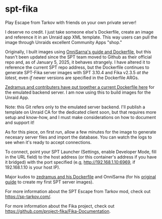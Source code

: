 # spt-fika
Play Escape from Tarkov with friends on your own private server!

I deserve no credit. I just take someone else's Dockerfile, create an image and reference it in an Unraid app XML template. This way users can pull the image through Unraids excellent Community Apps "shop."

Originally, I built images using [OnniSarna's guide and Dockerfile](https://github.com/OnniSaarni/SPT-Fika-Docker-Guide), but this hasn't been updated since the SPT team moved to Github as their official repo and, as of January 5, 2025, it behaves strangely. I have  altered it to reference the current SPT repo address, but the Dockerfile continues to generate SPT-Fika server images with SPT 3.10.4 and Fika v2.3.5 *at the latest*, even *if* newer versions are specified in the Dockerfile ARGs.

[Zedramus and contributers have put together a current Dockerfile here](https://github.com/zhliau/fika-spt-server-docker) for the emulated backend server. I am now using this to build images for the Unraid App.

Note: this Git refers only to the emulated server backend. I'll publish a template on Unraid CA for the dedicated client soon, but that requires more setup and know-how, and I must make considerations on how to document and support it!

As for this piece, on first run, allow a few minutes for the image to generate necesary server files and import the database. You can watch the logs to see when it's ready to accept connections.

To connect, point your SPT Launcher (Settings, enable Developer Mode, fill in the URL field) to the host address (or this container's address if you have it bridged) with the port specified (e.g, http://192.168.1.10:6969, if 192.168.1.10 is your host IP).

Major kudos to [zedramus and his Dockerfile](https://github.com/zhliau/fika-spt-server-docker/blob/master/Dockerfile) and OnniSarna (for his [original guide](https://github.com/OnniSaarni/SPT-Fika-Docker-Guide) to create my first SPT server images). 

For more information about the SPT Escape from Tarkov mod, check out https://sp-tarkov.com/.

For more information about the Fika project, check out https://github.com/project-fika/Fika-Documentation.
